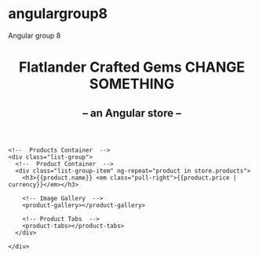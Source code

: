 # angulargroup8
Angular group 8

<!DOCTYPE html>
<html ng-app="gemStore">
  <head>
    <link rel="stylesheet" href="https://maxcdn.bootstrapcdn.com/bootstrap/3.3.1/css/bootstrap.min.css">
    <script src="https://ajax.googleapis.com/ajax/libs/angularjs/1.2.28/angular.min.js"></script>
    <script type="text/javascript" src="js/app.js"></script>
    <script type="text/javascript" src="js/products.js"></script>
  </head>
  <body ng-controller="StoreController as store">
    <!--  Store Header  -->
    <header>
      <h1 class="text-center">Flatlander Crafted Gems CHANGE SOMETHING</h1>
      <h2 class="text-center">– an Angular store –</h2>
    </header>

    <!--  Products Container  -->
    <div class="list-group">
      <!--  Product Container  -->
      <div class="list-group-item" ng-repeat="product in store.products">
        <h3>{{product.name}} <em class="pull-right">{{product.price | currency}}</em></h3>

        <!-- Image Gallery  -->
        <product-gallery></product-gallery>

        <!-- Product Tabs  -->
        <product-tabs></product-tabs>
      </div>

    </div>
  </body>
</html>
